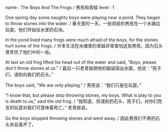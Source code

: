 name : The Boys And The Frogs / 男孩和青蛙
level : 1

One spring day some naughty boys were playing near a pond. They began to throw stones into the water. / 春天里的一天，一些顽皮的男孩在一个水塘边玩耍。他们开始往水里扔石块。

In the pond lived many frogs were much afraid of the boys, for the stones hurt some of the frogs. / 许多生活在水塘里的青蛙非常害怕这些男孩，因为石头曾弄伤了他们中的一些。

At last an old frog lifted his head out of the water and said, "Boys, please don't throw stones at us." / 最后一只老青蛙把他的脑袋探出水面，他说：“孩子们，请别向我们扔石头。”

The boys said, "We are only playing." / 男孩说：“我们只是在玩耍。”

"I know that, but please stop throwing stones, my boys. What is play to you is death to us," said the old frog. / “我知道，但请别扔石头，孩子们。对你们而言的玩耍对我们可意味着死亡。” 老青蛙说。

So the boys stopped throwing stones and went away. / 因此男孩们不再扔石头并且离开了。
